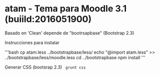 atam - Tema para Moodle 3.1 (buiild:2016051900)
===============================================
Basado en 'Clean' 
depende de "bootrsapbase" (Bootstrap 2.3)

Instrucciones para instalar

'''bash
cp atam.less ../bootstrapbase/less/
echo "@import atam.less" >> ../bootstrapbase/less/moodle.less
cd ../bootstrapbase
npm install
'''

Generar CSS (bootsrap 2.3)
` grunt css`

